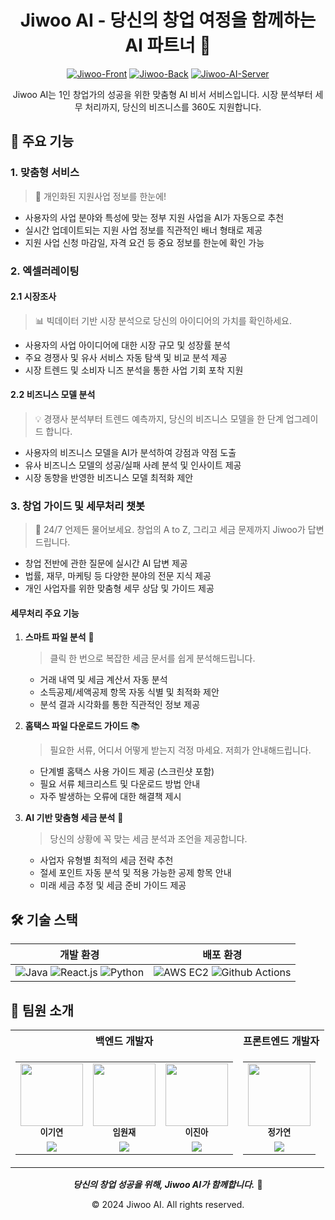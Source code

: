 <div align="center">

# Jiwoo AI - 당신의 창업 여정을 함께하는 AI 파트너 🚀

[![Jiwoo-Front](https://img.shields.io/badge/Jiwoo--Front-React-61DAFB?style=for-the-badge&logo=react)](https://github.com/AI-Jiwoo/Jiwoo-Front)
[![Jiwoo-Back](https://img.shields.io/badge/Jiwoo--Back-Spring-6DB33F?style=for-the-badge&logo=spring)](https://github.com/AI-Jiwoo/Jiwoo-Back)
[![Jiwoo-AI-Server](https://img.shields.io/badge/Jiwoo--AI--Server-Python-3776AB?style=for-the-badge&logo=python)](https://github.com/AI-Jiwoo/Jiwoo-AI-Server)

Jiwoo AI는 1인 창업가의 성공을 위한 맞춤형 AI 비서 서비스입니다. 시장 분석부터 세무 처리까지, 당신의 비즈니스를 360도 지원합니다.
</div>

## 🌟 주요 기능

### 1. 맞춤형 서비스
> 🎯 개인화된 지원사업 정보를 한눈에!
- 사용자의 사업 분야와 특성에 맞는 정부 지원 사업을 AI가 자동으로 추천
- 실시간 업데이트되는 지원 사업 정보를 직관적인 배너 형태로 제공
- 지원 사업 신청 마감일, 자격 요건 등 중요 정보를 한눈에 확인 가능

### 2. 엑셀러레이팅

#### 2.1 시장조사
> 📊 빅데이터 기반 시장 분석으로 당신의 아이디어의 가치를 확인하세요.
- 사용자의 사업 아이디어에 대한 시장 규모 및 성장률 분석
- 주요 경쟁사 및 유사 서비스 자동 탐색 및 비교 분석 제공
- 시장 트렌드 및 소비자 니즈 분석을 통한 사업 기회 포착 지원

#### 2.2 비즈니스 모델 분석
> 💡 경쟁사 분석부터 트렌드 예측까지, 당신의 비즈니스 모델을 한 단계 업그레이드 합니다.
- 사용자의 비즈니스 모델을 AI가 분석하여 강점과 약점 도출
- 유사 비즈니스 모델의 성공/실패 사례 분석 및 인사이트 제공
- 시장 동향을 반영한 비즈니스 모델 최적화 제안

### 3. 창업 가이드 및 세무처리 챗봇
> 🤖 24/7 언제든 물어보세요. 창업의 A to Z, 그리고 세금 문제까지 Jiwoo가 답변드립니다.
- 창업 전반에 관한 질문에 실시간 AI 답변 제공
- 법률, 재무, 마케팅 등 다양한 분야의 전문 지식 제공
- 개인 사업자를 위한 맞춤형 세무 상담 및 가이드 제공

#### 세무처리 주요 기능

1. **스마트 파일 분석** 📂
   > 클릭 한 번으로 복잡한 세금 문서를 쉽게 분석해드립니다.
   - 거래 내역 및 세금 계산서 자동 분석
   - 소득공제/세액공제 항목 자동 식별 및 최적화 제안
   - 분석 결과 시각화를 통한 직관적인 정보 제공

2. **홈택스 파일 다운로드 가이드** 📚
   > 필요한 서류, 어디서 어떻게 받는지 걱정 마세요. 저희가 안내해드립니다.
   - 단계별 홈택스 사용 가이드 제공 (스크린샷 포함)
   - 필요 서류 체크리스트 및 다운로드 방법 안내
   - 자주 발생하는 오류에 대한 해결책 제시

3. **AI 기반 맞춤형 세금 분석** 🧠
   > 당신의 상황에 꼭 맞는 세금 분석과 조언을 제공합니다.
   - 사업자 유형별 최적의 세금 전략 추천
   - 절세 포인트 자동 분석 및 적용 가능한 공제 항목 안내
   - 미래 세금 추정 및 세금 준비 가이드 제공

## 🛠️ 기술 스택

<div align="center">

| 개발 환경 | 배포 환경 |
|:---------:|:---------:|
| ![Java](https://img.shields.io/badge/Java-007396?style=for-the-badge&logo=java&logoColor=white) ![React.js](https://img.shields.io/badge/React.js-61DAFB?style=for-the-badge&logo=react&logoColor=black) ![Python](https://img.shields.io/badge/Python-3776AB?style=for-the-badge&logo=python&logoColor=white) | ![AWS EC2](https://img.shields.io/badge/AWS_EC2-232F3E?style=for-the-badge&logo=amazon-aws&logoColor=white) ![Github Actions](https://img.shields.io/badge/Github_Actions-2088FF?style=for-the-badge&logo=github-actions&logoColor=white) |

</div>

## 👥 팀원 소개

<table>
  <tr>
    <th>백엔드 개발자</th>
    <th>프론트엔드 개발자</th>
  </tr>
  <tr>
    <td>
      <table>
        <tr>
          <td align="center"><img src="https://github.com/Leegiyeon.png" width="100" height="100"><br /><sub><b>이기연</b></sub></td>
          <td align="center"><img src="https://github.com/moomint8.png" width="100" height="100"><br /><sub><b>임원재</b></sub></td>
          <td align="center"><img src="https://github.com/lja9207.png" width="100" height="100"><br /><sub><b>이진아</b></sub></td>
        </tr>
        <tr>
          <td align="center"><a href="https://github.com/Leegiyeon"><img src="https://img.shields.io/badge/GitHub-181717?style=for-the-badge&logo=github&logoColor=white" /></a></td>
          <td align="center"><a href="https://github.com/moomint8"><img src="https://img.shields.io/badge/GitHub-181717?style=for-the-badge&logo=github&logoColor=white" /></a></td>
          <td align="center"><a href="https://github.com/lja9207"><img src="https://img.shields.io/badge/GitHub-181717?style=for-the-badge&logo=github&logoColor=white" /></a></td>
        </tr>
      </table>
    </td>
    <td>
      <table>
        <tr>
          <td align="center"><img src="https://github.com/9bfish8.png" width="100" height="100"><br /><sub><b>정가연</b></sub></td>
        </tr>
        <tr>
          <td align="center"><a href="https://github.com/9bfish8"><img src="https://img.shields.io/badge/GitHub-181717?style=for-the-badge&logo=github&logoColor=white" /></a></td>
        </tr>
      </table>
    </td>
  </tr>
</table>

<div align="center">

***당신의 창업 성공을 위해, Jiwoo AI가 함께합니다.*** 🌟

© 2024 Jiwoo AI. All rights reserved.
</div>